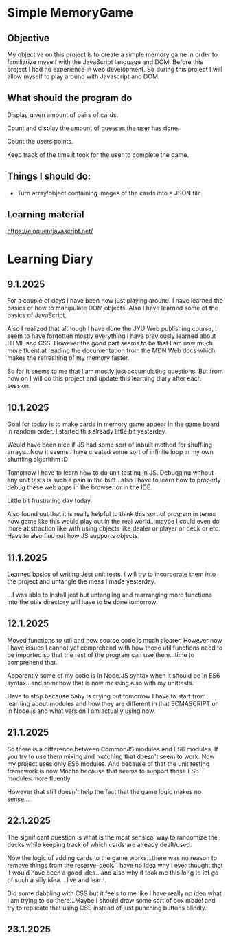 # Simple MemoryGame
## Objective
My objective on this project is to create a simple memory game in order
to familiarize myself with the JavaScript language and DOM. Before this
project I had no experience in web development. So during this project I
will allow myself to play around with Javascript and DOM.

## What should the program do
Display given amount of pairs of cards.

Count and display  the amount of guesses the user has done.

Count the users points.

Keep track of the time it took for the user to complete the game.

## Things I should do:
- Turn array/object containing images of the cards into a JSON file

## Learning material
https://eloquentjavascript.net/


# Learning Diary

## 9.1.2025
For a couple of days I have been now just playing around. I have learned the
basics of how to manipulate DOM objects. Also I have learned some of the 
basics of JavaScript.

Also I realized that although I have done the JYU Web publishing course, I seem to have forgotten mostly 
everything I have previously learned about HTML and CSS. However the good part seems to be that I am now much
more fluent at reading the documentation from the MDN Web docs which makes the refreshing of my
memory faster.

So far It seems to me that I am mostly just accumulating questions. But 
from now on I will do this project and update this learning diary after each session.

## 10.1.2025
Goal for today is to make cards in memory game appear in the game board in random order. 
I started this already little bit yesterday.

Would have been nice if JS had some sort of inbuilt method for shuffling arrays...Now it seems I have 
created some sort of infinite loop in my own shuffling algorithm :D

Tomorrow I have to learn how to do unit testing in JS. Debugging without any unit tests is such a pain in the butt...also
I have to learn how to properly debug these web apps in the browser or in the IDE.

Little bit frustrating day today.

Also found out that it is really helpful to think this sort of program in terms how game like this would play out in the
real world...maybe I could even do more abstraction like with using objects like dealer or player or deck or etc. Have to also
find out how JS supports objects.

## 11.1.2025
Learned basics of writing Jest unit tests. I will try to incorporate them into
the project and untangle the mess I made yesterday.

...I was able to install jest but untangling and rearranging more functions into the utils
directory will have to be done tomorrow.

## 12.1.2025
Moved functions to util and now source code is much clearer. However now I have
issues I cannot yet comprehend with how those util functions need to be imported so 
that the rest of the program can use them...time to comprehend that.

Apparently some of my code is in Node.JS syntax when it should be in
ES6 syntax...and somehow that is now messing also with my unittests.

Have to stop because baby is crying but tomorrow I have to start from learning about modules and how 
they are different in that ECMASCRIPT or in Node.js and what version I am actually using now.

## 21.1.2025
So there is a difference between CommonJS modules and ES6 modules. If you try to use them mixing and matching
that doesn't seem to work. Now my project uses only ES6 modules. And because of that the unit testing framework is now 
Mocha because that seems to support those ES6 modules more fluently.

However that still doesn't help the fact that the game logic makes no sense...

## 22.1.2025
The significant question is what is the most sensical way to randomize the decks while keeping track of which cards
are already dealt/used.

Now the logic of adding cards to the game works...there was no reason to remove things from the reserve-deck. I have
no idea why I ever thought that it would have been a good idea...and also why it took me this long to let go of 
such a silly idea....live and learn.

Did some dabbling with CSS but it feels to me like I have really no idea what I am trying to do there...Maybe I should 
draw some sort of box model and try to replicate that using CSS instead of just punching buttons blindly.

## 23.1.2025